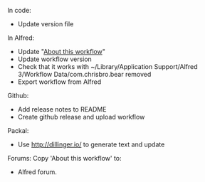 In code:
- Update version file

In Alfred:

- Update "[About this workflow](https://www.alfredapp.com/help/workflows/advanced/sharing-workflows/)"
- Update workflow version
- Check that it works with ~/Library/Application Support/Alfred 3/Workflow Data/com.chrisbro.bear removed
- Export workflow from Alfred

Github:

- Add release notes to README
- Create github release and upload workflow

Packal:
- Use http://dillinger.io/ to generate text and update

Forums: Copy 'About this workflow' to:

- Alfred forum.